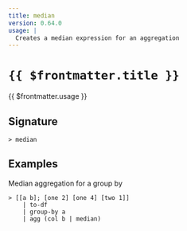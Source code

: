 ```yaml
---
title: median
version: 0.64.0
usage: |
  Creates a median expression for an aggregation
---
```


# <code>{{ $frontmatter.title }}</code>

<div style='white-space: pre-wrap;'>{{ $frontmatter.usage }}</div>

## Signature

```> median ```

## Examples

Median aggregation for a group by
```shell
> [[a b]; [one 2] [one 4] [two 1]]
    | to-df
    | group-by a
    | agg (col b | median)
```
